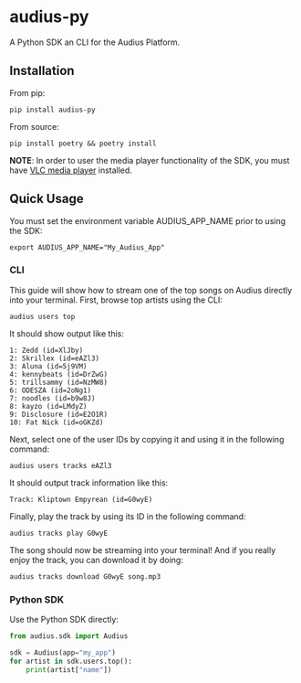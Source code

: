 # audius-py

A Python SDK an CLI for the Audius Platform.

## Installation

From pip:

```shell
pip install audius-py
```

From source:

```shell
pip install poetry && poetry install
```

**NOTE**: In order to user the media player functionality of the SDK, you must have [VLC media player](https://www.videolan.org/vlc/) installed.

## Quick Usage

You must set the environment variable AUDIUS_APP_NAME prior to using the SDK:

```shell
export AUDIUS_APP_NAME="My_Audius_App"
```

### CLI

This guide will show how to stream one of the top songs on Audius directly into your terminal.
First, browse top artists using the CLI:

```shell
audius users top
```

It should show output like this:

```shell
1: Zedd (id=XlJby)
2: Skrillex (id=eAZl3)
3: Aluna (id=5j9VM)
4: kennybeats (id=DrZwG)
5: trillsammy (id=NzMW8)
6: ODESZA (id=2oNg1)
7: noodles (id=b9w8J)
8: kayzo (id=LMdyZ)
9: Disclosure (id=E2O1R)
10: Fat Nick (id=oGKZd)
```

Next, select one of the user IDs by copying it and using it in the following command:

```shell
audius users tracks eAZl3
```

It should output track information like this:

```shell
Track: Kliptown Empyrean (id=G0wyE)
```

Finally, play the track by using its ID in the following command:

```shell
audius tracks play G0wyE
```

The song should now be streaming into your terminal!
And if you really enjoy the track, you can download it by doing:

```shell
audius tracks download G0wyE song.mp3
```

### Python SDK

Use the Python SDK directly:

```python
from audius.sdk import Audius

sdk = Audius(app="my_app")
for artist in sdk.users.top():
    print(artist["name"])
```
